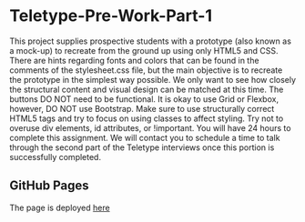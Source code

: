 # Teletype-Pre-Work-Part-1
This project supplies prospective students with a prototype (also known as a mock-up) to recreate from the ground up using only HTML5 and CSS.  There are hints regarding fonts and colors that can be found in the comments of the stylesheet.css file, but the main objective is to recreate the prototype in the simplest way possible.  We only want to see how closely the structural content and visual design can be matched at this time.  The buttons DO NOT need to be functional.  It is okay to use Grid or Flexbox, however, DO NOT use Bootstrap.  Make sure to use structurally correct HTML5 tags and try to focus on using classes to affect styling.  Try not to overuse div elements, id attributes, or !important.  You will have 24 hours to complete this assignment.  We will contact you to schedule a time to talk through the second part of the Teletype interviews once this portion is successfully completed.

## GitHub Pages

The page is deployed [here](https://mjtedder.github.io/Teletype-Pre-Work-Part-1/)
